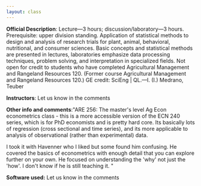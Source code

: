 ```yaml
---
layout: class
---
```


**Official Description**: Lecture—3 hours; discussion/laboratory—3 hours. Prerequisite: upper division standing. Application of statistical methods to design and analysis of research trials for plant, animal, behavioral, nutritional, and consumer sciences. Basic concepts and statistical methods are presented in lectures, laboratories emphasize data processing techniques, problem solving, and interpretation in specialized fields. Not open for credit to students who have completed Agricultural Management and Rangeland Resources 120. (Former course Agricultural Management and Rangeland Resources 120.) GE credit: SciEng | QL.—I. (I.) Medrano, Teuber
 
**Instructors**: Let us know in the comments

**Other info and comments**:"ARE 256: The master's level Ag Econ econometrics class - this is a more accessible version of the ECN 240 series, which is for PhD economists and is pretty hard core. Its basically lots of regression (cross sectional and time series), and its more applicable to analysis of observational (rather than experimental) data.  

I took it with Havenner who I liked but some found him confusing.  He covered the basics of econometrics with enough detail that you can explore further on your own.  He focused on understanding the 'why' not just the 'how'. I don't know if he is still teaching it.  "

**Software used:** Let us know in the comments